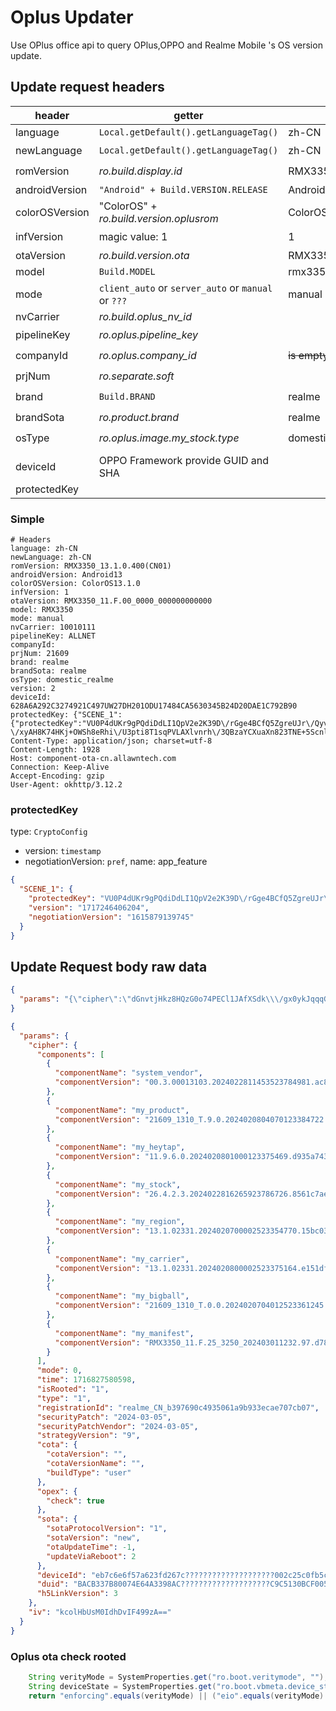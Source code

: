 # Oplus Updater

Use OPlus office api to query OPlus,OPPO and Realme Mobile 's OS version update.

## Update request headers

| header         | getter                                              | example                           | Required |
|----------------|-----------------------------------------------------|-----------------------------------|----------|
| language       | `Local.getDefault().getLanguageTag()`               | zh-CN                             | ✅        |
| newLanguage    | `Local.getDefault().getLanguageTag()`               | zh-CN                             | ⭕        |
| romVersion     | _ro.build.display.id_                               | RMX3350_13.1.0.400(CN01)          | ⭕        |
| androidVersion | `"Android" + Build.VERSION.RELEASE`                 | Android 13                        | ✅        |
| colorOSVersion | "ColorOS" + _ro.build.version.oplusrom_             | ColorOS13.1.0                     | ✅        |
| infVersion     | magic value: 1                                      | 1                                 | ⭕        |
| otaVersion     | _ro.build.version.ota_                              | RMX3350_11.F.25_3250_202403011232 | ✅        |
| model          | `Build.MODEL `                                      | rmx3350                           | ✅        |
| mode           | `client_auto` or `server_auto` or `manual` or `???` | manual                            | ⭕        |
| nvCarrier      | _ro.build.oplus_nv_id_                              |                                   | ✅        |
| pipelineKey    | _ro.oplus.pipeline_key_                             |                                   | ⭕        |
| companyId      | _ro.oplus.company_id_                               | ~~is empty?~~                     | ⭕        |
| prjNum         | _ro.separate.soft_                                  |                                   | ⭕        |
| brand          | `Build.BRAND`                                       | realme                            | ⭕        |
| brandSota      | _ro.product.brand_                                  | realme                            | ⭕        |
| osType         | _ro.oplus.image.my_stock.type_                      | domestic_realme                   | ⭕        |
|                |                                                     |                                   |          |
| deviceId       | OPPO Framework provide GUID and SHA                 |                                   | ✅        |
| protectedKey   |                                                     |                                   | ✅        |

### Simple

```http
# Headers
language: zh-CN
newLanguage: zh-CN
romVersion: RMX3350_13.1.0.400(CN01)
androidVersion: Android13
colorOSVersion: ColorOS13.1.0
infVersion: 1
otaVersion: RMX3350_11.F.00_0000_000000000000
model: RMX3350
mode: manual
nvCarrier: 10010111
pipelineKey: ALLNET
companyId: 
prjNum: 21609
brand: realme
brandSota: realme
osType: domestic_realme
version: 2
deviceId: 628A6A292C3274921C497UW27DH201ODU17484CA5630345B24D20DAE1C792B90
protectedKey: {"SCENE_1":{"protectedKey":"VU0P4dUKr9gPQdiDdLI1QpV2e2K39D\/rGge4BCfQ5ZgreUJr\/QyvUx5wZrZKBff3NvMfeU9f3TIiPBxESELLW+\/GdSjuuHYr2yg??????????\/xyAH8K74HKj+OWSh8eRhi\/U3pti8T1sqPVLAXlvnrh\/3QBzaYCXuaXn823TNE+5Scnl0VaXjWwf2siNsKKAZUpeef3xCwn\/u8ILhYfTOCzOVNX+ZVXF8OW+RbhFZX9cff4y6RG943gHZyYI+H67UWnY2TjW8VP1\/FPHdx4bFLMRphE6psXYXY\/HAWLRqTZVilT\/BHWYM7HpD26lTmbb4oyfzcEy+vVo+YsGQXCZg==","version":"1717246406204","negotiationVersion":"1615879139745"}}
Content-Type: application/json; charset=utf-8
Content-Length: 1928
Host: component-ota-cn.allawntech.com
Connection: Keep-Alive
Accept-Encoding: gzip
User-Agent: okhttp/3.12.2
```

### protectedKey

type: `CryptoConfig`

- version: `timestamp`
- negotiationVersion: `pref`, name: app_feature

```json
{
  "SCENE_1": {
    "protectedKey": "VU0P4dUKr9gPQdiDdLI1QpV2e2K39D\/rGge4BCfQ5ZgreUJr\/QyvUx5wZrZKBff3NvMfeU9f3TIiPBxESELLW+\/GdSjuuHYr2yg??????????\/xyAH8K74HKj+OWSh8eRhi\/U3pti8T1sqPVLAXlvnrh\/3QBzaYCXuaXn823TNE+5Scnl0VaXjWwf2siNsKKAZUpeef3xCwn\/u8ILhYfTOCzOVNX+ZVXF8OW+RbhFZX9cff4y6RG943gHZyYI+H67UWnY2TjW8VP1\/FPHdx4bFLMRphE6psXYXY\/HAWLRqTZVilT\/BHWYM7HpD26lTmbb4oyfzcEy+vVo+YsGQXCZg==",
    "version": "1717246406204",
    "negotiationVersion": "1615879139745"
  }
}
```

## Update Request body raw data

```json
{
  "params": "{\"cipher\":\"dGnvtjHkz8HQzG0o74PECl1JAfXSdk\\\/gx0ykJqqqGh4rJSO3cpPskGASfCAxwgMiCfB7I9pLKXq2kjzH82ItvQAfvwvzAb9VFKyrYsYTDV5TrdrGgmZCzjCcBba6qkXfAhJrEPXii4mLtl+YZDe47ff04abgEoi4nU33KXxw87xH+opJZTR3aQasUtG5xci+QDelsSYqslAnZ7CSbMTv5oEWfuUKrNMYH8Tjayn5tUWuswRv8H7CjR+anw8\\\/dHrRxyFOpYWNhwcorp7NAq5R99Zn5ZO+0ETDS3tcjLjc66YyiSyq0eXHw5pX4+HdQAUcs9PMo8HYVehh4IPHDpH8npcnKuVbOry2O4gKsUyOfnNNq9ua4MD5eV7qplRRI7kJ9JwbeM9oBOlJr1F4WjSHL7xKiFBFrybUlB+xXdKUO+OA4Fy0OCVsor4vo7r3RH0+Yvu99aiQg92ppCLL7CLbZpl62vwq2+e5aUfARBbTr8HSv5RJPSNY1ryIRE+j3QKViBtufIyYJHllnQYTmKWiO8AQdeL\\\/oIq4nuYXYeekwEoyfPzajvjOo9FdQ\\\/\\\/jMx+CW5JLIhDa6yVfo700txNPgqvXziYpalGYx2qTI2HvHtyjmXwTn7FEYcOjJ7SDofLZR\\\/Z8iTQ\\\/FJNaF20OVDxhJqT\\\/lHikPOsDxHHw1OM3v2W+kAUeRejT56rq6EMQgp9U09y1S8lCYIGWHnQvznB2gny3lvRUxUf5WEa7cvcmx3\\\/PgVo0N5EE9N1kX05vuvPWqc7ugzEDS9r2i4bWA9ttvt6++SJHRDEBejTVpvUC\\\/KhlDDH\\\/XA8yY9MM0XlMl3phDRBpXbzg0v84F\\\/QWJvQ+LjExEN9naRi\\\/Hu\\\/LKcg\\\/QTWUtu8OJHWDOaGnkZ1NB9pwWysvv6aRCrS6RAlEby5avAT+gvndn0NBed9pE1om7Fi9vruSMiT0ebyM5lgpvs2iDFiHIKca8TjdgmjyNYeAX6kDyl9WksZE7q4sCgvqHpPuDJVbtjMHawupcyHhW83MogZWJhTd0U98Y9Kq+rNMT\\\/hZEp\\\/dA+Dd\\\/DU6KVsbWIcQzzUExf2PugW3lRTVPoCqhv\\\/0TQSut7VCUmRBy61Ake1lpVhIzNy8L+SjnBtgEAqr4VASgPVqvf0zU0cNSRZAHUlIhpLtwIT2lJ6InoneVFTLeRzSbFuWkdcjJnX\\\/wlyfMTDpQCYTPqOZHrs6BBC9Ow4hV4nOXDY0E9k+u0hllk14pq4Xz9VoSEQ2UO2aLaJG8uGbGUcUMi5\\\/TA0tAZ2TPbtOmdID4z2XglplAMXFCy8ZcT7JnVUBb85sII0KJMdv\\\/t\\\/j6\\\/bU5TRtMEJ58kOi\\\/LjRd4GY9KOmdVms5iYDvS9AxGYTMKgBHUlSZpIIoB9YdvJtkaf8uZIj0lzj+KAQd1ZFd+0Gc+M1D+G52o0wWV87XiqYgUAlaU1nYqZk7leefqGBq2LwDGW4PJ3VO8bDWGWlMjBpB06f0VdHEd7bLxSklo3XDmRvI0ny+mFJcy7Mdm1aiDzmQG9nu+HaGXFRPg\\\/1+UJF28Q9v88cyq\\\/\\\/NvwLHqNWnTHGjEr2\\\/5E2rGxFnDe8rBrGrfW6qyyDF5qCMhi1Pxrl+69cZZ9+una+oKYKDOfFUDG9YeSryGV1MBqnGvnNI1HTpw5RvgJhGM\\\/EnXNB3vrP8pMO1VVxD5+6FBcBA1nh3ew+X61yYsmavBrlq0nh8BBs5fJhBKexrNdbmOcZ48DIlU46lTNqpKhP\\\/+e5vdM1DVhyot6w+8A3HYRFqCLUzZtWnfJHuXVD92FEdzA=\",\"iv\":\"gUW5DpcsEyQ+xQpMwH53Eg==\"}"
}
```

```json
{
  "params": {
    "cipher": {
      "components": [
        {
          "componentName": "system_vendor",
          "componentVersion": "00.3.00013103.2024022811453523784981.ac8fcd39"
        },
        {
          "componentName": "my_product",
          "componentVersion": "21609_1310_T.9.0.2024020804070123384722.ec4e3e75"
        },
        {
          "componentName": "my_heytap",
          "componentVersion": "11.9.6.0.2024020801000123375469.d935a743"
        },
        {
          "componentName": "my_stock",
          "componentVersion": "26.4.2.3.2024022816265923786726.8561c7ae"
        },
        {
          "componentName": "my_region",
          "componentVersion": "13.1.02331.2024020700002523354770.15bc037d"
        },
        {
          "componentName": "my_carrier",
          "componentVersion": "13.1.02331.2024020800002523375164.e151df65"
        },
        {
          "componentName": "my_bigball",
          "componentVersion": "21609_1310_T.0.0.2024020704012523361245.7bd48ce3"
        },
        {
          "componentName": "my_manifest",
          "componentVersion": "RMX3350_11.F.25_3250_202403011232.97.d78aa642"
        }
      ],
      "mode": 0,
      "time": 1716827580598,
      "isRooted": "1",
      "type": "1",
      "registrationId": "realme_CN_b397690c4935061a9b933ecae707cb07",
      "securityPatch": "2024-03-05",
      "securityPatchVendor": "2024-03-05",
      "strategyVersion": "9",
      "cota": {
        "cotaVersion": "",
        "cotaVersionName": "",
        "buildType": "user"
      },
      "opex": {
        "check": true
      },
      "sota": {
        "sotaProtocolVersion": "1",
        "sotaVersion": "new",
        "otaUpdateTime": -1,
        "updateViaReboot": 2
      },
      "deviceId": "eb7c6e6f57a623fd267c????????????????????002c25c0fb5c85eac1de2bbd",
      "duid": "BACB337B80074E64A3398AC????????????????????C9C5130BCF0053B63A428",
      "h5LinkVersion": 3
    },
    "iv": "kcolHbUsM0IdhDvIF499zA=="
  }
}
```

### Oplus ota check rooted

```java
    String verityMode = SystemProperties.get("ro.boot.veritymode", "");
    String deviceState = SystemProperties.get("ro.boot.vbmeta.device_state", "");
    return "enforcing".equals(verityMode) || ("eio".equals(verityMode) && "locked".equals(deviceState));
```

